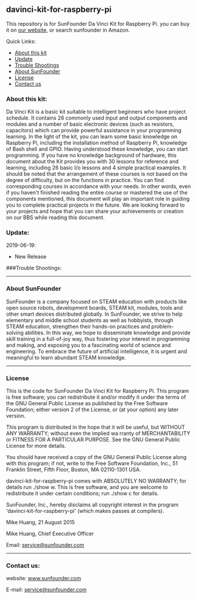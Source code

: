 ## davinci-kit-for-raspberry-pi
This repository is for SunFounder Da Vinci Kit for Raspberry Pi. you can buy it on [our website](https://www.sunfounder.com/), or search sunfounder in Amazon.

Quick Links:

 * [About this kit](#about_this_kit)
 * [Update](#update)
 * [Trouble Shootings](#trouble)
 * [About SunFounder](#about_sunfounder)
 * [License](#license)
 * [Contact us](#contact_us)

<a id="about_this_kit"></a>
### About this kit:
Da Vinci Kit is a basic kit suitable to intelligent beginners who have project schedule. It contains 26 commonly used input and output components and modules and a number of basic electronic devices (such as resistors, capacitors) which can provide powerful assistance in your programming learning. 
In the light of the kit, you can learn some basic knowledge on Raspberry Pi, including the installation method of Raspberry Pi, knowledge of Bash shell and GPIO. Having understood these knowledge, you can start programming.
If you have no knowledge background of hardware, this document about the Kit provides you with 30 lessons for reference and learning, including 26 basic I/o lessons and 4 simple practical examples. It should be noted that the arrangement of these courses is not based on the degree of difficulty, but on the functions in practice. You can find corresponding courses in accordance with your needs. In other words, even if you haven't finished reading the entire course or mastered the use of the components mentioned, this document will play an important role in guiding you to complete practical projects in the future.
We are looking forward to your projects and hope that you can share your achievements or creation on our BBS while reading this document.

<a id="update"></a>
### Update:
2019-06-19:
 - New Release

<a id="trouble"></a>
###Trouble Shootings:

----------------------------------------------
<a id="about_sunfounder"></a>
### About SunFounder
SunFounder is a company focused on STEAM education with products like open source robots, development boards, STEAM kit, modules, tools and other smart devices distributed globally. In SunFounder, we strive to help elementary and middle school students as well as hobbyists, through STEAM education, strengthen their hands-on practices and problem-solving abilities. In this way, we hope to disseminate knowledge and provide skill training in a full-of-joy way, thus fostering your interest in programming and making, and exposing you to a fascinating world of science and engineering. To embrace the future of artificial intelligence, it is urgent and meaningful to learn abundant STEAM knowledge.

----------------------------------------------
<a id="license"></a>
### License
This is the code for SunFounder Da Vinci Kit for Raspberry Pi.
This program is free software; you can redistribute it and/or modify it under the terms of the GNU General Public License as published by the Free Software Foundation; either version 2 of the License, or (at your option) any later version.

This program is distributed in the hope that it will be useful, but WITHOUT ANY WARRANTY; without even the implied wa rranty of MERCHANTABILITY or FITNESS FOR A PARTICULAR PURPOSE. See the GNU General Public License for more details.

You should have received a copy of the GNU General Public License along with this program; if not, write to the Free Software Foundation, Inc., 51 Franklin Street, Fifth Floor, Boston, MA 02110-1301 USA.

davinci-kit-for-raspberry-pi comes with ABSOLUTELY NO WARRANTY; for details run ./show w. This is free software, and you are welcome to redistribute it under certain conditions; run ./show c for details.

SunFounder, Inc., hereby disclaims all copyright interest in the program 'davinci-kit-for-raspberry-pi' (which makes passes at compilers).

Mike Huang, 21 August 2015

Mike Huang, Chief Executive Officer

Email: service@sunfounder.com

----------------------------------------------
<a id="contact_us"></a>
### Contact us:
website:
    www.sunfounder.com

E-mail:
    service@sunfounder.com

